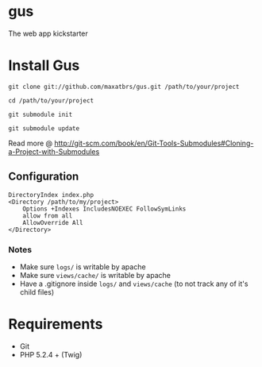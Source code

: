 gus
===

The web app kickstarter

# Install Gus

`git clone git://github.com/maxatbrs/gus.git /path/to/your/project`

`cd /path/to/your/project`

`git submodule init`

`git submodule update`

Read more @ http://git-scm.com/book/en/Git-Tools-Submodules#Cloning-a-Project-with-Submodules

## Configuration

    DirectoryIndex index.php
    <Directory /path/to/my/project>
        Options +Indexes IncludesNOEXEC FollowSymLinks
        allow from all
        AllowOverride All
    </Directory>
  
### Notes

- Make sure `logs/` is writable by apache
- Make sure `views/cache/` is writable by apache 
- Have a .gitignore inside `logs/` and `views/cache` (to not track any of it's child files)

# Requirements

- Git
- PHP 5.2.4 + (Twig)
